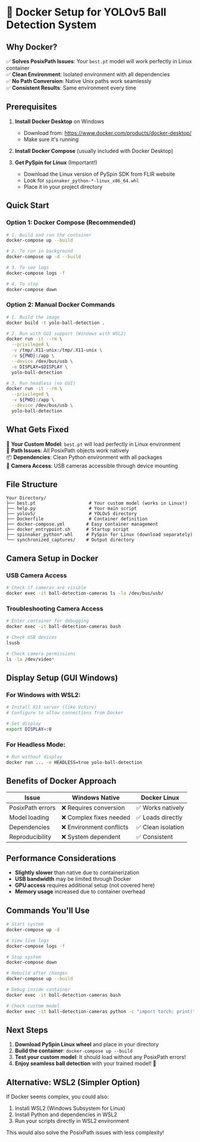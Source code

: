 # 🐳 Docker Setup for YOLOv5 Ball Detection System

## Why Docker?

✅ **Solves PosixPath Issues**: Your `best.pt` model will work perfectly in Linux container  
✅ **Clean Environment**: Isolated environment with all dependencies  
✅ **No Path Conversion**: Native Unix paths work seamlessly  
✅ **Consistent Results**: Same environment every time  

## Prerequisites

1. **Install Docker Desktop** on Windows
   - Download from: https://www.docker.com/products/docker-desktop/
   - Make sure it's running

2. **Install Docker Compose** (usually included with Docker Desktop)

3. **Get PySpin for Linux** (Important!)
   - Download the Linux version of PySpin SDK from FLIR website
   - Look for `spinnaker_python-*-linux_x86_64.whl`
   - Place it in your project directory

## Quick Start

### Option 1: Docker Compose (Recommended)

```bash
# 1. Build and run the container
docker-compose up --build

# 2. To run in background
docker-compose up -d --build

# 3. To see logs
docker-compose logs -f

# 4. To stop
docker-compose down
```

### Option 2: Manual Docker Commands

```bash
# 1. Build the image
docker build -t yolo-ball-detection .

# 2. Run with GUI support (Windows with WSL2)
docker run -it --rm \
  --privileged \
  -v /tmp/.X11-unix:/tmp/.X11-unix \
  -v ${PWD}:/app \
  --device /dev/bus/usb \
  -e DISPLAY=$DISPLAY \
  yolo-ball-detection

# 3. Run headless (no GUI)
docker run -it --rm \
  --privileged \
  -v ${PWD}:/app \
  --device /dev/bus/usb \
  yolo-ball-detection
```

## What Gets Fixed

🎯 **Your Custom Model**: `best.pt` will load perfectly in Linux environment  
🔧 **Path Issues**: All PosixPath objects work natively  
📦 **Dependencies**: Clean Python environment with all packages  
🎥 **Camera Access**: USB cameras accessible through device mounting  

## File Structure

```
Your Directory/
├── best.pt                    # Your custom model (works in Linux!)
├── help.py                    # Your main script
├── yolov5/                    # YOLOv5 directory
├── Dockerfile                 # Container definition
├── docker-compose.yml        # Easy container management
├── docker_entrypoint.sh      # Startup script
├── spinnaker_python*.whl     # PySpin for Linux (download separately)
└── synchronized_captures/    # Output directory
```

## Camera Setup in Docker

### USB Camera Access
```bash
# Check if cameras are visible
docker exec -it ball-detection-cameras ls -la /dev/bus/usb/
```

### Troubleshooting Camera Access
```bash
# Enter container for debugging
docker exec -it ball-detection-cameras bash

# Check USB devices
lsusb

# Check camera permissions
ls -la /dev/video*
```

## Display Setup (GUI Windows)

### For Windows with WSL2:
```bash
# Install X11 server (like VcXsrv)
# Configure to allow connections from Docker

# Set display
export DISPLAY=:0
```

### For Headless Mode:
```bash
# Run without display
docker run ... -e HEADLESS=true yolo-ball-detection
```

## Benefits of Docker Approach

| Issue | Windows Native | Docker Linux |
|-------|----------------|--------------|
| PosixPath errors | ❌ Requires conversion | ✅ Works natively |
| Model loading | ❌ Complex fixes needed | ✅ Loads directly |
| Dependencies | ❌ Environment conflicts | ✅ Clean isolation |
| Reproducibility | ❌ System dependent | ✅ Consistent |

## Performance Considerations

- **Slightly slower** than native due to containerization
- **USB bandwidth** may be limited through Docker
- **GPU access** requires additional setup (not covered here)
- **Memory usage** increased due to container overhead

## Commands You'll Use

```bash
# Start system
docker-compose up -d

# View live logs
docker-compose logs -f

# Stop system
docker-compose down

# Rebuild after changes
docker-compose up --build

# Debug inside container
docker exec -it ball-detection-cameras bash

# Check custom model
docker exec -it ball-detection-cameras python -c "import torch; print(torch.load('best.pt', map_location='cpu').keys())"
```

## Next Steps

1. **Download PySpin Linux wheel** and place in your directory
2. **Build the container**: `docker-compose up --build`
3. **Test your custom model**: It should load without any PosixPath errors!
4. **Enjoy seamless ball detection** with your trained model! 🎾

## Alternative: WSL2 (Simpler Option)

If Docker seems complex, you could also:
1. Install WSL2 (Windows Subsystem for Linux)
2. Install Python and dependencies in WSL2
3. Run your scripts directly in WSL2 environment

This would also solve the PosixPath issues with less complexity! 